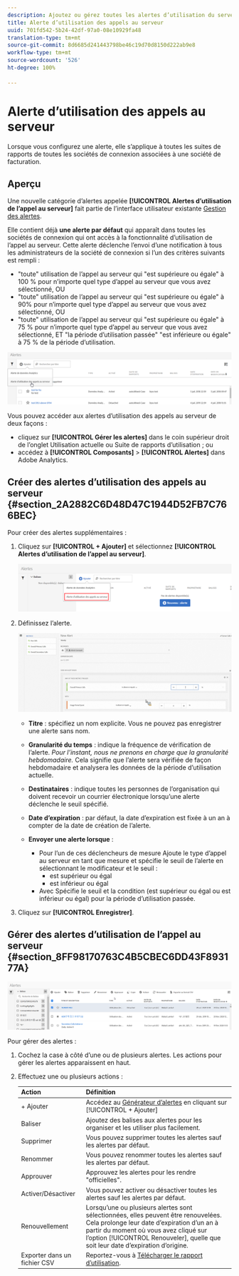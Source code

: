 ```yaml
---
description: Ajoutez ou gérez toutes les alertes d’utilisation du serveur. Lorsque vous configurez une alerte, elle s’applique à toutes les suites de rapports de toutes les sociétés de connexion associées à une société de facturation.
title: Alerte d’utilisation des appels au serveur
uuid: 701fd542-5b24-42df-97a0-08e10929fa48
translation-type: tm+mt
source-git-commit: 8d6685d241443798be46c19d70d8150d222ab9e8
workflow-type: tm+mt
source-wordcount: '526'
ht-degree: 100%

---
```



# Alerte d’utilisation des appels au serveur

Lorsque vous configurez une alerte, elle s’applique à toutes les suites de rapports de toutes les sociétés de connexion associées à une société de facturation.

## Aperçu

Une nouvelle catégorie d’alertes appelée **[!UICONTROL Alertes d’utilisation de l’appel au serveur]** fait partie de l’interface utilisateur existante [Gestion des alertes](https://docs.adobe.com/content/help/fr-FR/analytics/analyze/analysis-workspace/virtual-analyst/intelligent-alerts/intellligent-alerts.html).

Elle contient déjà **une alerte par défaut** qui apparaît dans toutes les sociétés de connexion qui ont accès à la fonctionnalité d’utilisation de l’appel au serveur. Cette alerte déclenche l’envoi d’une notification à tous les administrateurs de la société de connexion si l’un des critères suivants est rempli :

* &quot;toute&quot; utilisation de l’appel au serveur qui &quot;est supérieure ou égale&quot; à 100 % pour n’importe quel type d’appel au serveur que vous avez sélectionné, OU
* &quot;toute&quot; utilisation de l’appel au serveur qui &quot;est supérieure ou égale&quot; à 90% pour n’importe quel type d’appel au serveur que vous avez sélectionné, OU
* &quot;toute&quot; utilisation de l’appel au serveur qui &quot;est supérieure ou égale&quot; à 75 % pour n’importe quel type d’appel au serveur que vous avez sélectionné, ET &quot;la période d’utilisation passée&quot; &quot;est inférieure ou égale&quot; à 75 % de la période d’utilisation.

![](assets/alerts.png)

Vous pouvez accéder aux alertes d’utilisation des appels au serveur de deux façons :

* cliquez sur **[!UICONTROL Gérer les alertes]** dans le coin supérieur droit de l’onglet Utilisation actuelle ou Suite de rapports d’utilisation ; ou
* accédez à **[!UICONTROL Composants]** > **[!UICONTROL Alertes]** dans Adobe Analytics.

## Créer des alertes d’utilisation des appels au serveur {#section_2A2882C6D48D47C1944D52FB7C766BEC}

Pour créer des alertes supplémentaires :

1. Cliquez sur **[!UICONTROL + Ajouter]** et sélectionnez **[!UICONTROL Alertes d’utilisation de l’appel au serveur]**.

   ![](assets/server_call_alert.png)

1. Définissez l’alerte.

   ![](assets/sc_alert.png)

   * **Titre** : spécifiez un nom explicite. Vous ne pouvez pas enregistrer une alerte sans nom.
   * **Granularité du temps** : indique la fréquence de vérification de l’alerte. *Pour l’instant, nous ne prenons en charge que la granularité hebdomadaire.* Cela signifie que l’alerte sera vérifiée de façon hebdomadaire et analysera les données de la période d’utilisation actuelle.
   * **Destinataires** : indique toutes les personnes de l’organisation qui doivent recevoir un courrier électronique lorsqu’une alerte déclenche le seuil spécifié.
   * **Date d’expiration** : par défaut, la date d’expiration est fixée à un an à compter de la date de création de l’alerte.
   * **Envoyer une alerte lorsque** :

      * Pour l’un de ces déclencheurs de mesure
Ajoute le type d’appel au serveur en tant que mesure et spécifie le seuil de l’alerte en sélectionnant le modificateur et le seuil :
         * est supérieur ou égal
         * est inférieur ou égal
      * Avec
Spécifie le seuil et la condition (est supérieur ou égal ou est inférieur ou égal) pour la période d’utilisation passée.

1. Cliquez sur **[!UICONTROL Enregistrer]**.

## Gérer des alertes d’utilisation de l’appel au serveur {#section_8FF98170763C4B5CBEC6DD43F893177A}

![](assets/alert_mgmt.png)

Pour gérer des alertes :

1. Cochez la case à côté d’une ou de plusieurs alertes. Les actions pour gérer les alertes apparaissent en haut.
1. Effectuez une ou plusieurs actions :

   | Action | Définition |
   |--- |--- |
   | + Ajouter | Accédez au [Générateur d’alertes](/help/admin/c-server-call-usage/scu-alerts.md) en cliquant sur [!UICONTROL + Ajouter] |
   | Baliser | Ajoutez des balises aux alertes pour les organiser et les utiliser plus facilement. |
   | Supprimer | Vous pouvez supprimer toutes les alertes sauf les alertes par défaut. |
   | Renommer | Vous pouvez renommer toutes les alertes sauf les alertes par défaut. |
   | Approuver | Approuvez les alertes pour les rendre &quot;officielles&quot;. |
   | Activer/Désactiver | Vous pouvez activer ou désactiver toutes les alertes sauf les alertes par défaut. |
   | Renouvellement | Lorsqu’une ou plusieurs alertes sont sélectionnées, elles peuvent être renouvelées. Cela prolonge leur date d’expiration d’un an à partir du moment où vous avez cliqué sur l’option [!UICONTROL Renouveler], quelle que soit leur date d’expiration d’origine. |
   | Exporter dans un fichier CSV | Reportez-vous à [Télécharger le rapport d’utilisation](/help/admin/c-server-call-usage/report-suite-usage.md). |

